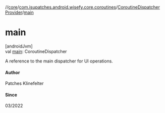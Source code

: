 //[core](../../../index.md)/[com.isupatches.android.wisefy.core.coroutines](../index.md)/[CoroutineDispatcherProvider](index.md)/[main](main.md)

# main

[androidJvm]\
val [main](main.md): CoroutineDispatcher

A reference to the main dispatcher for UI operations.

#### Author

Patches Klinefelter

#### Since

03/2022
